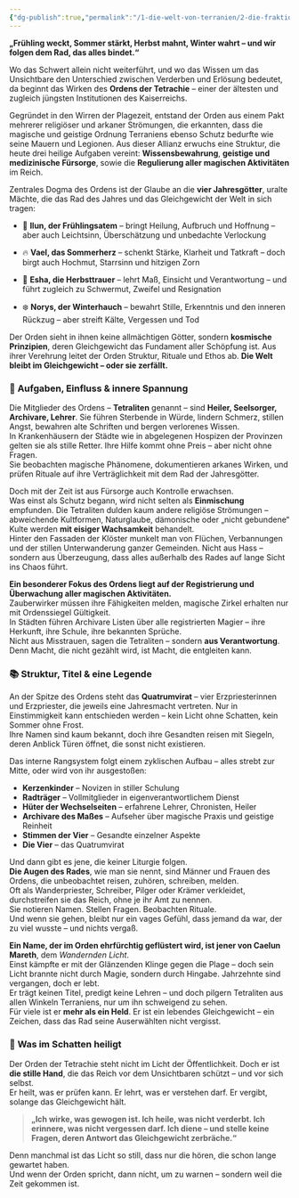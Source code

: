 ```yaml
---
{"dg-publish":true,"permalink":"/1-die-welt-von-terranien/2-die-fraktionen/1-grosse-fraktionen/orden-der-tetrachie/"}
---
```


**„Frühling weckt, Sommer stärkt, Herbst mahnt, Winter wahrt – und wir folgen dem Rad, das alles bindet.“**

Wo das Schwert allein nicht weiterführt, und wo das Wissen um das Unsichtbare den Unterschied zwischen Verderben und Erlösung bedeutet, da beginnt das Wirken des **Ordens der Tetrachie** – einer der ältesten und zugleich jüngsten Institutionen des Kaiserreichs.

Gegründet in den Wirren der Plagezeit, entstand der Orden aus einem Pakt mehrerer religiöser und arkaner Strömungen, die erkannten, dass die magische und geistige Ordnung Terraniens ebenso Schutz bedurfte wie seine Mauern und Legionen. Aus dieser Allianz erwuchs eine Struktur, die heute drei heilige Aufgaben vereint: **Wissensbewahrung**, **geistige und medizinische Fürsorge**, sowie die **Regulierung aller magischen Aktivitäten** im Reich.

Zentrales Dogma des Ordens ist der Glaube an die **vier Jahresgötter**, uralte Mächte, die das Rad des Jahres und das Gleichgewicht der Welt in sich tragen:

- 🌱 **Ilun, der Frühlingsatem** – bringt Heilung, Aufbruch und Hoffnung – aber auch Leichtsinn, Überschätzung und unbedachte Verlockung

- 🔥 **Vael, das Sommerherz** – schenkt Stärke, Klarheit und Tatkraft – doch birgt auch Hochmut, Starrsinn und hitzigen Zorn

- 🍂 **Esha, die Herbsttrauer** – lehrt Maß, Einsicht und Verantwortung – und führt zugleich zu Schwermut, Zweifel und Resignation

- ❄️ **Norys, der Winterhauch** – bewahrt Stille, Erkenntnis und den inneren Rückzug – aber streift Kälte, Vergessen und Tod

Der Orden sieht in ihnen keine allmächtigen Götter, sondern **kosmische Prinzipien**, deren Gleichgewicht das Fundament aller Schöpfung ist. Aus ihrer Verehrung leitet der Orden Struktur, Rituale und Ethos ab. **Die Welt bleibt im Gleichgewicht – oder sie zerfällt.**

### 📜 **Aufgaben, Einfluss & innere Spannung**

Die Mitglieder des Ordens – **Tetraliten** genannt – sind **Heiler, Seelsorger, Archivare, Lehrer**.
Sie führen Sterbende in Würde, lindern Schmerz, stillen Angst, bewahren alte Schriften und bergen verlorenes Wissen.  
In Krankenhäusern der Städte wie in abgelegenen Hospizen der Provinzen gelten sie als stille Retter. Ihre Hilfe kommt ohne Preis – aber nicht ohne Fragen.  
Sie beobachten magische Phänomene, dokumentieren arkanes Wirken, und prüfen Rituale auf ihre Verträglichkeit mit dem Rad der Jahresgötter.

Doch mit der Zeit ist aus Fürsorge auch Kontrolle erwachsen.  
Was einst als Schutz begann, wird nicht selten als **Einmischung** empfunden. Die Tetraliten dulden kaum andere religiöse Strömungen – abweichende Kultformen, Naturglaube, dämonische oder „nicht gebundene“ Kulte werden **mit eisiger Wachsamkeit** behandelt.  
Hinter den Fassaden der Klöster munkelt man von Flüchen, Verbannungen und der stillen Unterwanderung ganzer Gemeinden. Nicht aus Hass – sondern aus Überzeugung, dass alles außerhalb des Rades auf lange Sicht ins Chaos führt.

**Ein besonderer Fokus des Ordens liegt auf der Registrierung und Überwachung aller magischen Aktivitäten.**  
Zauberwirker müssen ihre Fähigkeiten melden, magische Zirkel erhalten nur mit Ordenssiegel Gültigkeit.  
In Städten führen Archivare Listen über alle registrierten Magier – ihre Herkunft, ihre Schule, ihre bekannten Sprüche.  
Nicht aus Misstrauen, sagen die Tetraliten – sondern **aus Verantwortung**. Denn Macht, die nicht gezählt wird, ist Macht, die entgleiten kann.

### 📚 **Struktur, Titel & eine Legende**

An der Spitze des Ordens steht das **Quatrumvirat** – vier Erzpriesterinnen und Erzpriester, die jeweils eine Jahresmacht vertreten. Nur in Einstimmigkeit kann entschieden werden – kein Licht ohne Schatten, kein Sommer ohne Frost.  
Ihre Namen sind kaum bekannt, doch ihre Gesandten reisen mit Siegeln, deren Anblick Türen öffnet, die sonst nicht existieren.

Das interne Rangsystem folgt einem zyklischen Aufbau – alles strebt zur Mitte, oder wird von ihr ausgestoßen:

- **Kerzenkinder** – Novizen in stiller Schulung
- **Radträger** – Vollmitglieder in eigenverantwortlichem Dienst
- **Hüter der Wechselseiten** – erfahrene Lehrer, Chronisten, Heiler
- **Archivare des Maßes** – Aufseher über magische Praxis und geistige Reinheit
- **Stimmen der Vier** – Gesandte einzelner Aspekte
- **Die Vier** – das Quatrumvirat

Und dann gibt es jene, die keiner Liturgie folgen.  
**Die Augen des Rades**, wie man sie nennt, sind Männer und Frauen des Ordens, die unbeobachtet reisen, zuhören, schreiben, melden.  
Oft als Wanderpriester, Schreiber, Pilger oder Krämer verkleidet, durchstreifen sie das Reich, ohne je ihr Amt zu nennen.  
Sie notieren Namen. Stellen Fragen. Beobachten Rituale.  
Und wenn sie gehen, bleibt nur ein vages Gefühl, dass jemand da war, der zu viel wusste – und nichts vergaß.

**Ein Name, der im Orden ehrfürchtig geflüstert wird, ist jener von Caelun Mareth**, dem _Wandernden Licht_.  
Einst kämpfte er mit der Glänzenden Klinge gegen die Plage – doch sein Licht brannte nicht durch Magie, sondern durch Hingabe. Jahrzehnte sind vergangen, doch er lebt.  
Er trägt keinen Titel, predigt keine Lehren – und doch pilgern Tetraliten aus allen Winkeln Terraniens, nur um ihn schweigend zu sehen.  
Für viele ist er **mehr als ein Held**. Er ist ein lebendes Gleichgewicht – ein Zeichen, dass das Rad seine Auserwählten nicht vergisst.

### 🔮 **Was im Schatten heiligt**

Der Orden der Tetrachie steht nicht im Licht der Öffentlichkeit. Doch er ist **die stille Hand**, die das Reich vor dem Unsichtbaren schützt – und vor sich selbst.  
Er heilt, was er prüfen kann. Er lehrt, was er verstehen darf. Er vergibt, solange das Gleichgewicht hält.

> **„Ich wirke, was gewogen ist. Ich heile, was nicht verderbt. Ich erinnere, was nicht vergessen darf. Ich diene – und stelle keine Fragen, deren Antwort das Gleichgewicht zerbräche.“**

Denn manchmal ist das Licht so still, dass nur die hören, die schon lange gewartet haben.  
Und wenn der Orden spricht, dann nicht, um zu warnen – sondern weil die Zeit gekommen ist.